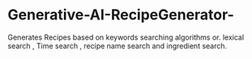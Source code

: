 # Generative-AI-RecipeGenerator-
Generates Recipes based on keywords searching algorithms or. lexical search , Time search , recipe name search and ingredient search.
